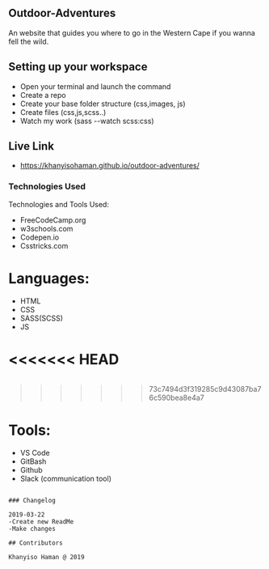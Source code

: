 ## Outdoor-Adventures
An website that guides you where to go in the Western Cape if you wanna fell the wild.

## Setting up your workspace

- Open your terminal and launch the command
- Create a repo
- Create your base folder structure (css,images, js)
- Create files (css,js,scss..)
- Watch my work (sass --watch scss:css)

## Live Link
- https://khanyisohaman.github.io/outdoor-adventures/


### Technologies Used

Technologies and Tools Used:

- FreeCodeCamp.org
- w3schools.com
- Codepen.io
- Csstricks.com

# Languages:

- HTML
- CSS
- SASS(SCSS)
- JS

<<<<<<< HEAD
=======
```
```
>>>>>>> 73c7494d3f319285c9d43087ba76c590bea8e4a7
# Tools:

- VS Code
- GitBash
- Github
- Slack (communication tool)


```

### Changelog

2019-03-22
-Create new ReadMe
-Make changes

## Contributors

Khanyiso Haman @ 2019
